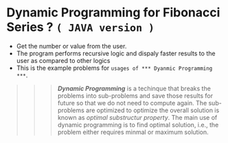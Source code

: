 # Dynamic Programming for Fibonacci Series ? `( JAVA version )`

* Get the number or value from the user.
* The program performs recursive logic and dispaly faster results to the user as compared to other logics
* This is the example problems for `usages of *** Dyanmic Programming ***`.


>>>  ***Dynamic Programming*** is a techinque that breaks the problems into sub-problems and save those results for future
>>>	 so that we do not need to compute again. The sub-problems are optimized to optimize the overall solution is known as
>>>  *optimal substructur property*. The main use of dynamic programming is to find optimal solution, i.e., the problem either
>>>  requires minmal or maximum solution.

  
